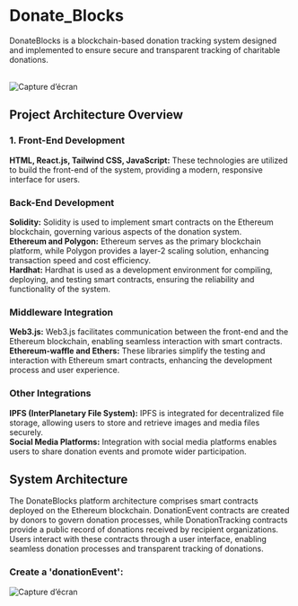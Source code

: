 # Donate_Blocks

DonateBlocks is a blockchain-based donation tracking system designed and implemented to ensure secure and transparent tracking of charitable donations. </br></br>

![Capture d’écran ](https://github.com/ChaimaaNairi/Donate_Blocks/assets/83820363/aa760da6-6571-45ca-8ee8-bac72e5c82c6)

<h2> Project Architecture Overview</h2>
<h3> 1. Front-End Development</h3>
<b>HTML, React.js, Tailwind CSS, JavaScript:</b> These technologies are utilized to build the front-end of the system, providing a modern, responsive interface for users.</br>

<h3>Back-End Development</h3>
<b>Solidity:</b>  Solidity is used to implement smart contracts on the Ethereum blockchain, governing various aspects of the donation system.</br>
<b>Ethereum and Polygon:</b>  Ethereum serves as the primary blockchain platform, while Polygon provides a layer-2 scaling solution, enhancing transaction speed and cost efficiency.</br>
<b>Hardhat:</b>  Hardhat is used as a development environment for compiling, deploying, and testing smart contracts, ensuring the reliability and functionality of the system.</br>

<h3>Middleware Integration</h3>
<b>Web3.js:</b> Web3.js facilitates communication between the front-end and the Ethereum blockchain, enabling seamless interaction with smart contracts.</br>
<b>Ethereum-waffle and Ethers:</b> These libraries simplify the testing and interaction with Ethereum smart contracts, enhancing the development process and user experience.</br>

<h3>Other Integrations</h3>
<b>IPFS (InterPlanetary File System):</b> IPFS is integrated for decentralized file storage, allowing users to store and retrieve images and media files securely.</br>
<b>Social Media Platforms:</b> Integration with social media platforms enables users to share donation events and promote wider participation.</br>


<h2>System Architecture</h2>
The DonateBlocks platform architecture comprises smart contracts deployed on the Ethereum blockchain. DonationEvent contracts are created by donors to govern donation processes, while DonationTracking contracts provide a public record of donations received by recipient organizations. Users interact with these contracts through a user interface, enabling seamless donation processes and transparent tracking of donations.</br>


### Create a 'donationEvent':

![Capture d’écran ](https://github.com/ChaimaaNairi/Donate_Blocks/assets/83820363/4d625a4b-f023-43da-9fc7-39227da5e13e)

